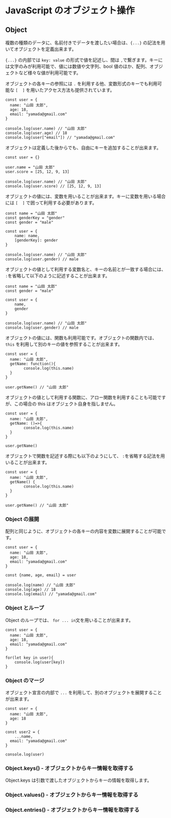 # JavaScript のオブジェクト操作

## Object

複数の種類のデータに、名前付きでデータを渡したい場合は、`{...}` の記法を用いてオブジェクトを定義出来ます。

`{...}` の内部では `key: value` の形式で値を記述し、間は `,`で繋ぎます。キーには文字のみが利用可能で、値には数値や文字列、bool 値のほか、配列、オブジェクトなど様々な値が利用可能です。

オブジェクトの各キーの参照には `.` を利用する他、変数形式のキーでも利用可能な `[  ]` を用いたアクセス方法も提供されています。

    const user = {
      name: "山田 太郎",
      age: 18,
      email: "yamada@gmail.com"
    }
    
    console.log(user.name) // "山田 太郎"
    console.log(user.age) // 18
    console.log(user["email"]) // "yamada@gmail.com"

オブジェクトは定義した後からでも、自由にキーを追加することが出来ます。

    const user = {}
    
    user.name = "山田 太郎"
    user.score = [25, 12, 9, 13]
    
    console.log(user.name) // "山田 太郎"
    console.log(user.score) // [25, 12, 9, 13]

オブジェクトの値には、変数を用いることが出来ます。キーに変数を用いる場合には `[  ]` で囲って利用する必要があります。

    const name = "山田 太郎"
    const genderKey = "gender"
    const gender = "male" 
    
    const user = {
    	name: name,
    	[genderKey]: gender
    }
    
    console.log(user.name) // "山田 太郎"
    console.log(user.gender) // male

オブジェクトの値として利用する変数名と、キーの名前とが一致する場合には、 `:`を省略して以下のように記述することが出来ます。

    const name = "山田 太郎"
    const gender = "male" 
    
    const user = {
    	name,
    	gender
    }
    
    console.log(user.name) // "山田 太郎"
    console.log(user.gender) // male

オブジェクトの値には、関数も利用可能です。オブジェクトの関数内では、 `this` を利用して別のキーの値を参照することが出来ます。

    const user = {
      name: "山田 太郎",
      getName: function(){
    		console.log(this.name)
      }
    }
    
    user.getName() // "山田 太郎"

オブジェクトの値として利用する関数に、アロー関数を利用することも可能ですが、この場合の this はオブジェクト自身を指しません。

    const user = {
      name: "山田 太郎",
      getName: ()=>{
    		console.log(this.name)
      }
    }
    
    user.getName() 

オブジェクトで関数を記述する際にも以下のようにして、 `:`を省略する記法を用いることが出来ます。

    const user = {
      name: "山田 太郎",
      getName() {
    		console.log(this.name)
      }
    }
    
    user.getName() // "山田 太郎"

### Object の展開

配列と同じように、オブジェクトの各キーの内容を変数に展開することが可能です。

    const user = {
      name: "山田 太郎",
      age: 18,
      email: "yamada@gmail.com"
    }
    
    const {name, age, email} = user
    
    console.log(name) // "山田 太郎"
    console.log(age) // 18
    console.log(email) // "yamada@gmail.com"

### Object とループ

Object のループでは、 `for ... in`文を用いることが出来ます。

    const user = {
      name: "山田 太郎",
      age: 18,
      email: "yamada@gmail.com"
    }
    
    for(let key in user){
    	console.log(user[key])
    }

### Object のマージ

オブジェクト宣言の内部で `...` を利用して、別のオブジェクトを展開することが出来ます。

    const user = {
      name: "山田 太郎",
      age: 18
    }
    
    const user2 = {
    	...name,
      email: "yamada@gmail.com"
    }
    
    console.log(user)

### Object.keys() - オブジェクトからキー情報を取得する

Object.keys は引数で渡したオブジェクトからキーの情報を取得します。

### Object.values() - オブジェクトからキー情報を取得する

### Object.entries() - オブジェクトからキー情報を取得する